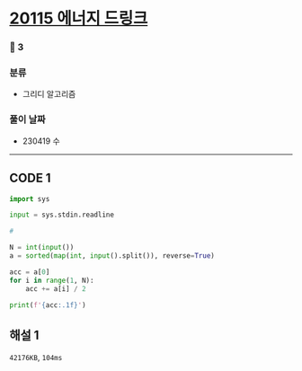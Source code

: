 # [20115 에너지 드링크](https://www.acmicpc.net/problem/20115)

### 🥈 3

### 분류

- 그리디 알고리즘

### 풀이 날짜

- 230419 수

---

## CODE 1

```python
import sys

input = sys.stdin.readline

#

N = int(input())
a = sorted(map(int, input().split()), reverse=True)

acc = a[0]
for i in range(1, N):
    acc += a[i] / 2

print(f'{acc:.1f}')

```

## 해설 1

`42176KB`, `104ms`
